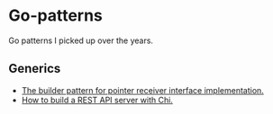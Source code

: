 # Go-patterns
Go patterns I picked up over the years.

## Generics

- [The builder pattern for pointer receiver interface implementation.](./generics/README.md)
- [How to build a REST API server with Chi.](./api/README.md)
